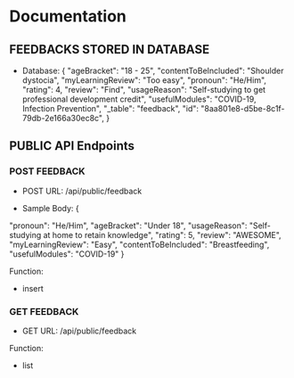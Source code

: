 # Documentation

## FEEDBACKS STORED IN DATABASE

- Database: {
    "ageBracket": "18 - 25",
    "contentToBeIncluded": "Shoulder dystocia",
    "myLearningReview": "Too easy",
    "pronoun": "He/Him",
    "rating": 4,
    "review": "Find",
    "usageReason": "Self-studying to get professional development credit",
    "usefulModules": "COVID-19, Infection Prevention",
    "_table": "feedback",
    "id": "8aa801e8-d5be-8c1f-79db-2e166a30ec8c",
}

## PUBLIC API Endpoints

### POST FEEDBACK

- POST URL: /api/public/feedback

- Sample Body: {

"pronoun": "He/Him",
"ageBracket": "Under 18",
"usageReason": "Self-studying at home to retain knowledge",
"rating": 5,
"review": "AWESOME",
"myLearningReview": "Easy",
"contentToBeIncluded": "Breastfeeding",
"usefulModules": "COVID-19"
}

Function:

- insert

### GET FEEDBACK

- GET URL: /api/public/feedback

Function:

- list